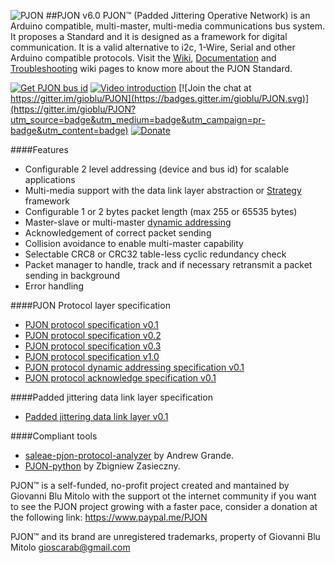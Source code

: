 
![PJON](http://www.gioblu.com/PJON/PJON-github-header-tiny.png)
##PJON v6.0
PJON™ (Padded Jittering Operative Network) is an Arduino compatible, multi-master, multi-media communications bus system. It proposes a Standard and it is designed as a framework for digital communication. It is a valid alternative to i2c, 1-Wire, Serial and other Arduino compatible protocols. Visit the [Wiki](https://github.com/gioblu/PJON/wiki), [Documentation](https://github.com/gioblu/PJON/wiki/Documentation) and [Troubleshooting](https://github.com/gioblu/PJON/wiki/Troubleshooting) wiki pages to know more about the PJON Standard.

[![Get PJON bus id](https://img.shields.io/badge/GET-PJON%20bus%20id-lightgrey.svg)](http://www.pjon.org/get-bus-id.php)
[![Video introduction](https://img.shields.io/badge/PJON-video%20introduction-blue.svg)](https://www.youtube.com/watch?v=vjc4ZF5own8)
[![Join the chat at https://gitter.im/gioblu/PJON](https://badges.gitter.im/gioblu/PJON.svg)](https://gitter.im/gioblu/PJON?utm_source=badge&utm_medium=badge&utm_campaign=pr-badge&utm_content=badge) [![Donate](http://img.shields.io/paypal/donate.png?color=brightgreen)](https://www.paypal.me/PJON)

####Features
- Configurable 2 level addressing (device and bus id) for scalable applications
- Multi-media support with the data link layer abstraction or [Strategy](https://github.com/gioblu/PJON/tree/master/strategies) framework  
- Configurable 1 or 2 bytes packet length (max 255 or 65535 bytes)
- Master-slave or multi-master [dynamic addressing](https://github.com/gioblu/PJON/blob/master/specification/PJON-dynamic-addressing-specification-v0.1.md)
- Acknowledgement of correct packet sending
- Collision avoidance to enable multi-master capability
- Selectable CRC8 or CRC32 table-less cyclic redundancy check
- Packet manager to handle, track and if necessary retransmit a packet sending in background
- Error handling

####PJON Protocol layer specification
- [PJON protocol specification v0.1](https://github.com/gioblu/PJON/blob/master/specification/PJON-protocol-specification-v0.1.md)
- [PJON protocol specification v0.2](https://github.com/gioblu/PJON/blob/master/specification/PJON-protocol-specification-v0.2.md)
- [PJON protocol specification v0.3](https://github.com/gioblu/PJON/blob/master/specification/PJON-protocol-specification-v0.3.md)
- [PJON protocol specification v1.0](https://github.com/gioblu/PJON/blob/master/specification/PJON-protocol-specification-v1.0.md)
- [PJON protocol dynamic addressing specification v0.1](https://github.com/gioblu/PJON/blob/master/specification/PJON-dynamic-addressing-specification-v0.1.md)
- [PJON protocol acknowledge specification v0.1](https://github.com/gioblu/PJON/blob/master/specification/PJON-protocol-acknowledge-specification-v0.1.md)

####Padded jittering data link layer specification
- [Padded jittering data link layer v0.1](https://github.com/gioblu/PJON/blob/master/strategies/SoftwareBitBang/specification/padded-jittering-protocol-specification-v0.1.md)

####Compliant tools
- [saleae-pjon-protocol-analyzer](https://github.com/aperepel/saleae-pjon-protocol-analyzer) by Andrew Grande.
- [PJON-python](https://github.com/Girgitt/PJON-python) by Zbigniew Zasieczny.

PJON™ is a self-funded, no-profit project created and mantained by Giovanni Blu Mitolo
with the support ot the internet community if you want to see the PJON project growing
with a faster pace, consider a donation at the following link: https://www.paypal.me/PJON

PJON™ and its brand are unregistered trademarks, property of Giovanni Blu Mitolo gioscarab@gmail.com
